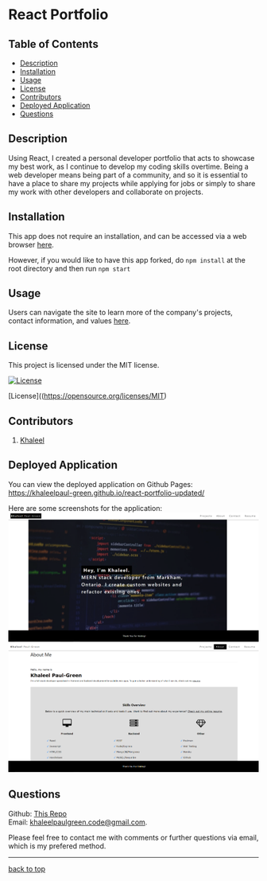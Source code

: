 # React Portfolio
  ## Table of Contents
  * [Description](#description)
  * [Installation](#installation)
  * [Usage](#usage)
  * [License](#license)
  * [Contributors](#contributors)
  * [Deployed Application](#deployed-application)
  * [Questions](#questions)

  ## Description
Using React, I created a personal developer portfolio that acts to showcase my best work, as I continue to develop my coding skills overtime. Being a web developer means being part of a community, and so it is essential to have a place to share my projects while applying for jobs or simply to share my work with other developers and collaborate on projects.

  ## Installation 
  This app does not require an installation, and can be accessed via a web browser [here](https://khaleelpaul-green.github.io/react-portfolio-updated/).

  However, if you would like to have this app forked, do `npm install` at the root directory and then run `npm start`

  ## Usage 
  Users can navigate the site to learn more of the company's projects, contact information, and values [here](https://khaleelpaul-green.github.io/react-portfolio-updated/).

## License
  This project is licensed under the MIT license.
  
  [![License](https://img.shields.io/badge/License-MIT-blue.svg)](https://opensource.org/licenses/MIT)
  
  [License]((https://opensource.org/licenses/MIT)

  ## Contributors

  1. [Khaleel](https://github.com/khaleelpaul-green)

  ## Deployed Application

You can view the deployed application on Github Pages:
<https://khaleelpaul-green.github.io/react-portfolio-updated/>

Here are some screenshots for the application:
![Portfolio Site - image 1](./assets/screenshot1.PNG)
![Portfolio Site - image 2](./assets/screenshot2.PNG)


  ## Questions

  Github: [This Repo](https://github.com/khaleelpaul-green/react-portfolio-updated)\
  Email: [khaleelpaulgreen.code@gmail.com](mailto:khaleelpaulgreen.code@gmail.com).

Please feel free to contact me with comments or further questions via email, which is my prefered method.

- - -

[back to top](#table-of-contents)
